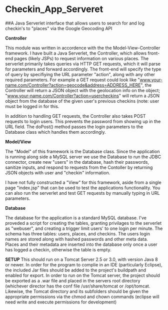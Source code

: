 # Checkin_App_Serveret

##A Java Serverlet interface that allows users to search for and log checkin's to "places" via the Google Geocoding API

**Controller**

This module was written in accordence with the  the Model-View-Controller framework. I have built a Java Serverlet, the Controller, which allows front-end pages (likely JSPs) to request information on various places. The serverlet primarily takes queries via HTTP GET requests, which it will parse for parameters and forward accordingly. The front-end will specify the type of query by specifiying the URL parameter "action", along with any other required parameters. For example a GET request could look like "www.your-name.com/Controller?action=geocode&address=ADDRESS_HERE", the Controller will return a JSON object with the geolocation info on the object; "www.your-name.com/Controller?action=usercheckins" will return a JSON object from the database of the given user's previous checkins (note: user must be logged in for this.

In addition to handling GET requests, the Controller also takes POST requests to login users. This prevents the password from showing up in the URL field. The doPost() method passes the login parameters to the Database class which handles them accordingly.

**Model/View**

The "Model" of this framework is the Database class. Since the application is running along side a MySQL server we use the Database to run the JDBC connector, create new "users" in the database, hash their passwords, sanitize inputs, and respond to requests from the Contoller by returning JSON objects with user and "checkin" information. 
 
I have not fully constructed a "View" for this framework, aside from a single page "index.jsp" that can be used to test the applications functionality. You can also run the serverlet and test GET requests by manually typing in URL parameters.

**Database**

The database for the application is a standard MySQL database. I've proveded a script for creating the tables, granting privilages to the serverlet as "webuser", and creating a trigger limit users' to one login per minute. The schema has three tables: users, places, and checkins. The users login names are stored along with hashed passwords and other meta data. Places and their metadata are inserted into the database only once a user has logged a checkin, otherwise the table is empty.

**SETUP**
This should run on a Tomcat Server 2.5 or 3.0, with version Java 8 or newer. In order for the program to complie in an IDE (particularly Eclipse), the included Jar files should be added to the project's buildpath and enabled for export. In order to run on the Tomcat server, the project should be exported as a .war file and placed in the servers root directory (whichever director has the conf file /usr/share/tomcat or /opt/tomcat. Likewise, the Tomcat directory and its subfolders should be given the appropriate permissions via the chmod and chown commands (eclipse will need write and execute permissions for development) 
